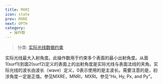 ```yaml
---
title: MXRI
icon: state
prev: MXRE
next: OPTH
category:
  - 操作数
---
```


> 分类: [实际光线数据约束](/hb/operands/131/882/  "Zemax 操作数 实际光线数据约束")

实际光线最大入射角度。此操作数用于约束多个表面的最小出射角度。从面1(surf1)到面2(surf2)定义的表面上的出射角度是实际光线与表面法线的夹角。实际光线的波长由波长（wave）定义，0表示使用的是主波长。需要注意的是，初涉角度一定是正值。参见MXRE，MNRI，MXRI。参见“Hx, Hy, Px, and Py”。